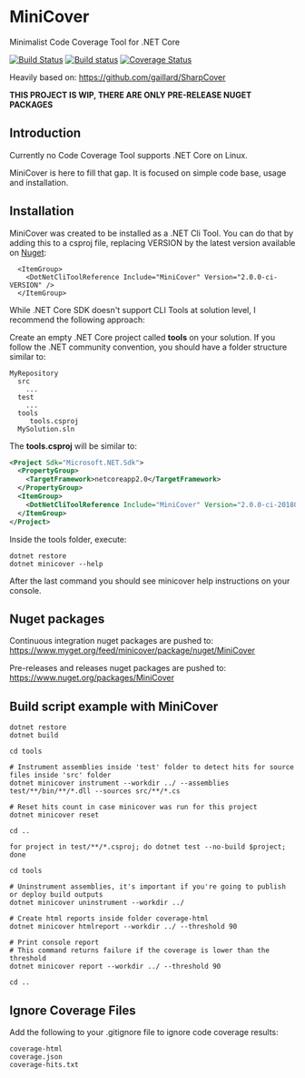 # MiniCover
Minimalist Code Coverage Tool for .NET Core

[![Build Status](https://travis-ci.org/lucaslorentz/minicover.svg?branch=master)](https://travis-ci.org/lucaslorentz/minicover)
[![Build status](https://ci.appveyor.com/api/projects/status/wtoyadiphqee8hy0/branch/master?svg=true)](https://ci.appveyor.com/project/lucaslorentz/minicover/branch/master)
[![Coverage Status](https://coveralls.io/repos/github/lucaslorentz/minicover/badge.svg?branch=master)](https://coveralls.io/github/lucaslorentz/minicover?branch=master)

Heavily based on: https://github.com/gaillard/SharpCover

**THIS PROJECT IS WIP, THERE ARE ONLY PRE-RELEASE NUGET PACKAGES**

## Introduction
Currently no Code Coverage Tool supports .NET Core on Linux.

MiniCover is here to fill that gap. It is focused on simple code base, usage and installation.

## Installation
MiniCover was created to be installed as a .NET Cli Tool. You can do that by adding this to a csproj file, replacing VERSION by the latest version available on [Nuget](https://www.nuget.org/packages/MiniCover/):
```
  <ItemGroup>
    <DotNetCliToolReference Include="MiniCover" Version="2.0.0-ci-VERSION" />
  </ItemGroup>
```

While .NET Core SDK doesn't support CLI Tools at solution level, I recommend the following approach:

Create an empty .NET Core project called **tools** on your solution. If you follow the .NET community convention,
you should have a folder structure similar to:
```
MyRepository
  src
    ...
  test
    ...
  tools
     tools.csproj
  MySolution.sln
```

The **tools.csproj** will be similar to:
```xml
<Project Sdk="Microsoft.NET.Sdk">
  <PropertyGroup>
    <TargetFramework>netcoreapp2.0</TargetFramework>
  </PropertyGroup>
  <ItemGroup>
    <DotNetCliToolReference Include="MiniCover" Version="2.0.0-ci-20180329054201" />
  </ItemGroup>
</Project>
```

Inside the tools folder, execute:
```shell
dotnet restore
dotnet minicover --help
```

After the last command you should see minicover help instructions on your console.

## Nuget packages
Continuous integration nuget packages are pushed to:
https://www.myget.org/feed/minicover/package/nuget/MiniCover

Pre-releases and releases nuget packages are pushed to:
https://www.nuget.org/packages/MiniCover

## Build script example with MiniCover
```shell
dotnet restore
dotnet build

cd tools

# Instrument assemblies inside 'test' folder to detect hits for source files inside 'src' folder
dotnet minicover instrument --workdir ../ --assemblies test/**/bin/**/*.dll --sources src/**/*.cs 

# Reset hits count in case minicover was run for this project
dotnet minicover reset

cd ..

for project in test/**/*.csproj; do dotnet test --no-build $project; done

cd tools

# Uninstrument assemblies, it's important if you're going to publish or deploy build outputs
dotnet minicover uninstrument --workdir ../

# Create html reports inside folder coverage-html
dotnet minicover htmlreport --workdir ../ --threshold 90

# Print console report
# This command returns failure if the coverage is lower than the threshold
dotnet minicover report --workdir ../ --threshold 90

cd ..
```

## Ignore Coverage Files
Add the following to your .gitignore file to ignore code coverage results:
```
coverage-html
coverage.json
coverage-hits.txt
```
